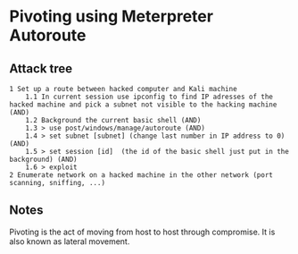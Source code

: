 # Pivoting using Meterpreter Autoroute

## Attack tree

```text
1 Set up a route between hacked computer and Kali machine
    1.1 In current session use ipconfig to find IP adresses of the hacked machine and pick a subnet not visible to the hacking machine (AND)
    1.2 Background the current basic shell (AND)
    1.3 > use post/windows/manage/autoroute (AND)
    1.4 > set subnet [subnet] (change last number in IP address to 0) (AND)
    1.5 > set session [id]  (the id of the basic shell just put in the background) (AND)
    1.6 > exploit
2 Enumerate network on a hacked machine in the other network (port scanning, sniffing, ...)
```

## Notes

Pivoting is the act of moving from host to host through compromise. It is also known as lateral movement. 